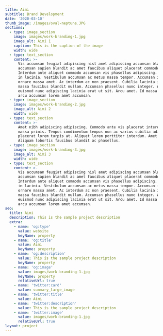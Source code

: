 ```yaml
---
title: Aimi
subtitle: Brand Development
date: '2020-03-10'
thumb_image: /images/oval-neptune.JPG
sections:
  - type: image_section
    image: images/work-branding-1.jpg
    image_alt: Aimi 1
    caption: This is the caption of the image
    width: wide
  - type: text_section
    content: >-
      Vis accumsan feugiat adipiscing nisl amet adipiscing accumsan blandit
      accumsan sapien blandit ac amet faucibus aliquet placerat commodo.
      Interdum ante aliquet commodo accumsan vis phasellus adipiscing. Ornare a
      in lacinia. Vestibulum accumsan ac metus massa tempor. Accumsan in lacinia
      ornare massa amet. Ac interdum ac non praesent. Cubilia lacinia interdum
      massa faucibus blandit nullam. Accumsan phasellus nunc integer. Accumsan
      euismod nunc adipiscing lacinia erat ut sit. Arcu amet. Id massa aliquet
      arcu accumsan lorem amet accumsan.
  - type: image_section
    image: images/work-branding-2.jpg
    image_alt: Aimi 2
    width: wide
  - type: text_section
    content: >-
      Amet nibh adipiscing adipiscing. Commodo ante vis placerat interdum massa
      massa primis. Tempus condimentum tempus non ac varius cubilia adipiscing
      placerat lorem turpis at. Aliquet lorem porttitor interdum. Amet lacus.
      Aliquam lobortis faucibus blandit ac phasellus.
  - type: image_section
    image: images/work-branding-3.jpg
    image_alt: Aimi 3
    width: wide
  - type: text_section
    content: >-
      Vis accumsan feugiat adipiscing nisl amet adipiscing accumsan blandit
      accumsan sapien blandit ac amet faucibus aliquet placerat commodo.
      Interdum ante aliquet commodo accumsan vis phasellus adipiscing. Ornare a
      in lacinia. Vestibulum accumsan ac metus massa tempor. Accumsan in lacinia
      ornare massa amet. Ac interdum ac non praesent. Cubilia lacinia interdum
      massa faucibus blandit nullam. Accumsan phasellus nunc integer. Accumsan
      euismod nunc adipiscing lacinia erat ut sit. Arcu amet. Id massa aliquet
      arcu accumsan lorem amet accumsan.
seo:
  title: Aimi
  description: This is the sample project description
  extra:
    - name: 'og:type'
      value: website
      keyName: property
    - name: 'og:title'
      value: Aimi
      keyName: property
    - name: 'og:description'
      value: This is the sample project description
      keyName: property
    - name: 'og:image'
      value: images/work-branding-1.jpg
      keyName: property
      relativeUrl: true
    - name: 'twitter:card'
      value: summary_large_image
    - name: 'twitter:title'
      value: Aimi
    - name: 'twitter:description'
      value: This is the sample project description
    - name: 'twitter:image'
      value: images/work-branding-1.jpg
      relativeUrl: true
layout: project
---
```

